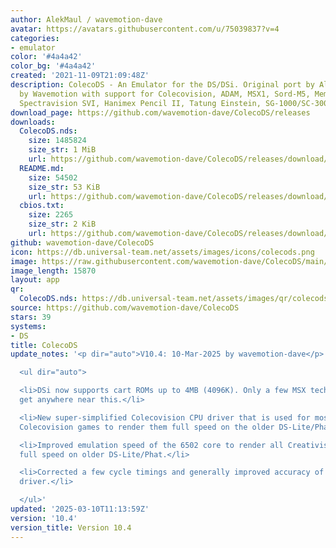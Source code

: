 ```yaml
---
author: AlekMaul / wavemotion-dave
avatar: https://avatars.githubusercontent.com/u/75039837?v=4
categories:
- emulator
color: '#4a4a42'
color_bg: '#4a4a42'
created: '2021-11-09T21:09:48Z'
description: ColecoDS - An Emulator for the DS/DSi. Original port by Alekmaul. Phoenix-Edition
  by Wavemotion with support for Colecovision, ADAM, MSX1, Sord-M5, Memotech MTX,
  Spectravision SVI, Hanimex Pencil II, Tatung Einstein, SG-1000/SC-3000 and the Creativision.
download_page: https://github.com/wavemotion-dave/ColecoDS/releases
downloads:
  ColecoDS.nds:
    size: 1485824
    size_str: 1 MiB
    url: https://github.com/wavemotion-dave/ColecoDS/releases/download/10.4/ColecoDS.nds
  README.md:
    size: 54502
    size_str: 53 KiB
    url: https://github.com/wavemotion-dave/ColecoDS/releases/download/10.4/README.md
  cbios.txt:
    size: 2265
    size_str: 2 KiB
    url: https://github.com/wavemotion-dave/ColecoDS/releases/download/10.4/cbios.txt
github: wavemotion-dave/ColecoDS
icon: https://db.universal-team.net/assets/images/icons/colecods.png
image: https://raw.githubusercontent.com/wavemotion-dave/ColecoDS/main/arm9/gfx_data/pdev_tbg0.png
image_length: 15870
layout: app
qr:
  ColecoDS.nds: https://db.universal-team.net/assets/images/qr/colecods-nds.png
source: https://github.com/wavemotion-dave/ColecoDS
stars: 39
systems:
- DS
title: ColecoDS
update_notes: '<p dir="auto">V10.4: 10-Mar-2025 by wavemotion-dave</p>

  <ul dir="auto">

  <li>DSi now supports cart ROMs up to 4MB (4096K). Only a few MSX tech demos / games
  get anywhere near this.</li>

  <li>New super-simplified Colecovision CPU driver that is used for most of the well-behaved
  Colecovision games to render them full speed on the older DS-Lite/Phat.</li>

  <li>Improved emulation speed of the 6502 core to render all Creativision games at
  full speed on older DS-Lite/Phat.</li>

  <li>Corrected a few cycle timings and generally improved accuracy of the Z80 CPU
  driver.</li>

  </ul>'
updated: '2025-03-10T11:13:59Z'
version: '10.4'
version_title: Version 10.4
---
```

